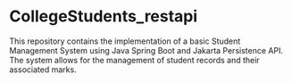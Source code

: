 # CollegeStudents_restapi
This repository contains the implementation of a basic Student Management System using Java Spring Boot and Jakarta Persistence API. The system allows for the management of student records and their associated marks.
